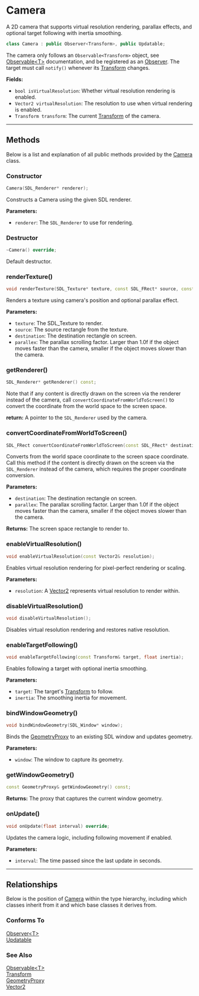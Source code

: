 # Camera
A 2D camera that supports virtual resolution rendering, 
parallax effects, and optional target following
with inertia smoothing.

```c++
class Camera : public Observer<Transform>, public Updatable;
```

The camera only follows an `Observable<Transform>` object,
see [Observable\<T\>](Observable.md) documentation,
and be registered as an [Observer](Observer.md).
The target must call `notify()` whenever its 
[Transform](Transform.md) changes.

**Fields:**
- `bool isVirtualResolution`: Whether virtual resolution rendering is enabled.
- `Vector2 virtualResolution`: The resolution to use when virtual rendering is enabled.
- `Transform transform`: The current [Transform](Transform.md) of the camera.

---

## Methods

Below is a list and explanation of all public methods
provided by the [Camera](Camera.md) class.

### Constructor

```c++
Camera(SDL_Renderer* renderer);
```
Constructs a Camera using the given SDL renderer.

**Parameters:**
- `renderer`: The `SDL_Renderer` to use for rendering.

### Destructor 

```c++
~Camera() override;
```

Default destructor.

### renderTexture()

```c++
void renderTexture(SDL_Texture* texture, const SDL_FRect* source, const SDL_FRect* destination, float parallex) const;
```

Renders a texture using camera's position and optional parallax effect.

**Parameters:**
- `texture`: The SDL_Texture to render.
- `source`: The source rectangle from the texture.
- `destination`: The destination rectangle on screen.
- `parallex`: The parallax scrolling factor. Larger than 1.0f if the object moves faster than the camera, smaller if the object moves slower than the camera.

### getRenderer()

```c++
SDL_Renderer* getRenderer() const;
```

Note that if any content is directly drawn on the screen 
via the renderer instead of the camera, call
`convertCoordinateFromWorldToScreen()` to convert the 
coordinate from the world space to the screen space.

**return:** A pointer to the `SDL_Renderer` used by the camera.

### convertCoordinateFromWorldToScreen()

```c++
SDL_FRect convertCoordinateFromWorldToScreen(const SDL_FRect* destination, float parallex) const;
```

Converts from the world space coordinate to the screen space 
coordinate. Call this method if the content is directly
drawn on the screen via the `SDL_Renderer` instead of the camera,
which requires the proper coordinate conversion.

**Parameters:**

- `destination`: The destination rectangle on screen.
- `parallex`: The parallax scrolling factor. Larger than 1.0f if the object moves faster than the camera, smaller if the object moves slower than the camera.

**Returns:** The screen space rectangle to render to.

### enableVirtualResolution()

```c++
void enableVirtualResolution(const Vector2& resolution);
```

Enables virtual resolution rendering for pixel-perfect 
rendering or scaling.

**Parameters:**
- `resolution`: A [Vector2](Vector2.md) represents virtual resolution to render within.

### disableVirtualResolution()

```c++
void disableVirtualResolution();
```

Disables virtual resolution rendering and restores native 
resolution.

### enableTargetFollowing()

```c++
void enableTargetFollowing(const Transform& target, float inertia);
```

Enables following a target with optional inertia smoothing.

**Parameters:**
- `target`: The target's [Transform](Transform.md) to follow.
- `inertia`: The smoothing inertia for movement.

### bindWindowGeometry()

```c++
void bindWindowGeometry(SDL_Window* window);
```

Binds the [GeometryProxy](GeometryProxy.md) to an existing SDL window and updates geometry.

**Parameters:**
- `window`: The window to capture its geometry.

### getWindowGeometry()

```c++
const GeometryProxy& getWindowGeometry() const;
```

**Returns:** The proxy that captures the current window geometry.


### onUpdate()

```c++
void onUpdate(float interval) override;
```

Updates the camera logic, including following movement if enabled.

**Parameters:**
- `interval`: The time passed since the last update in seconds.

---

## Relationships
Below is the position of [Camera](Camera.md)
within the type hierarchy, including which classes inherit
from it and which base classes it derives from.

### Conforms To
[Observer\<T\>](Observer.md) <br>
[Updatable](Updatable.md)

### See Also
[Observable\<T\>](Observable.md) <br>
[Transform](Transform.md) <br>
[GeometryProxy](GeometryProxy.md) <br>
[Vector2](Vector2.md)